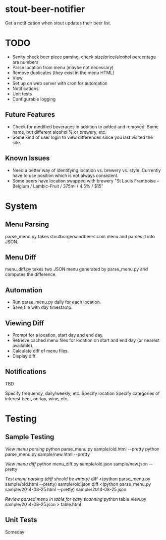 stout-beer-notifier
===================

Get a notification when stout updates their beer list.

TODO
====

- Sanity check beer piece parsing, check size/price/alcohol percentage are numbers
- Parse location from menu (maybe not necessary)
- Remove duplicates (they exist in the menu HTML)
- View
- Set up on web server with cron for automation
- Notifications
- Unit tests
- Configurable logging

Future Features
---------------

- Check for modified beverages in addition to added and removed. Same name, but different alcohol % or brewery, etc.
- Some kind of user login to view differences since you last visited the site.

Known Issues
------------

- Need a better way of identifying location vs. brewery vs. style. Currently have to use position which is not always consistent.
- Some beers have location swapped with brewery "St Louis Framboise – Belgium / Lambic-Fruit / 375ml / 4.5% / $15"


System
======

Menu Parsing
-------------
parse_menu.py takes stoutburgersandbeers.com menu and parses it into JSON.

Menu Diff
---------
menu_diff.py takes two JSON menu generated by parse_menu.py and computes the difference.

Automation
----------

- Run parse_menu.py daily for each location.
- Save file with day timestamp.

Viewing Diff
------------

- Prompt for a location, start day and end day.
- Retrieve cached menu files for location on start and end day (or nearest available).
- Calculate diff of menu files.
- Display diff.

Notifications
-------------

TBD

Specify frequency, daily/weekly, etc.
Specify location
Specify categories of interest beer, on tap, wine, etc.

Testing
=======

Sample Testing
--------------

_View menu parsing_
python parse_menu.py sample/old.html --pretty
python parse_menu.py sample/new.html --pretty

_View menu diff_
python menu_diff.py sample/old.json sample/new.json --pretty

_Test menu parsing (diff should be empty)_
diff <(python parse_menu.py sample/old.html --pretty) sample/old.json
diff <(python parse_menu.py sample/2014-08-25.html --pretty) sample/2014-08-25.json

_Review parsed menu in table for easy scanning_
python table_view.py sample/2014-08-25.json > table.html

Unit Tests
----------

Someday
